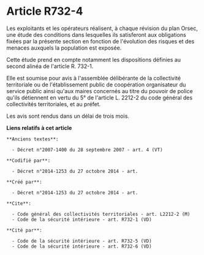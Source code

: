 # Article R732-4

Les exploitants et les opérateurs réalisent, à chaque révision du plan Orsec, une étude des conditions dans lesquelles ils
satisferont aux obligations fixées par la présente section en fonction de l'évolution des risques et des menaces auxquels la
population est exposée. 

Cette étude prend en compte notamment les dispositions définies au second alinéa de l'article R. 732-1. 

Elle est soumise pour avis à l'assemblée délibérante de la collectivité territoriale ou de l'établissement public de
coopération organisateur du service public ainsi qu'aux maires concernés au titre du pouvoir de police qu'ils détiennent en
vertu du 5° de l'article L. 2212-2 du code général des collectivités territoriales, et au préfet. 

Les avis sont rendus dans un délai de trois mois.

**Liens relatifs à cet article**

	**Anciens textes**:

	  - Décret n°2007-1400 du 28 septembre 2007 - art. 4 (VT)

	**Codifié par**:

	  - Décret n°2014-1253 du 27 octobre 2014 - art.

	**Créé par**:

	  - Décret n°2014-1253 du 27 octobre 2014 - art.

	**Cite**:

	  - Code général des collectivités territoriales - art. L2212-2 (M)
	  - Code de la sécurité intérieure - art. R732-1 (VD)

	**Cité par**:

	  - Code de la sécurité intérieure - art. R732-5 (VD)
	  - Code de la sécurité intérieure - art. R732-6 (VD)
